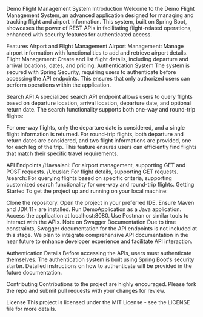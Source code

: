 Demo Flight Management System
Introduction
Welcome to the Demo Flight Management System, an advanced application designed for managing and tracking flight and airport information. This system, built on Spring Boot, showcases the power of REST APIs in facilitating flight-related operations, enhanced with security features for authenticated access.

Features
Airport and Flight Management
Airport Management: Manage airport information with functionalities to add and retrieve airport details.
Flight Management: Create and list flight details, including departure and arrival locations, dates, and pricing.
Authentication System
The system is secured with Spring Security, requiring users to authenticate before accessing the API endpoints. This ensures that only authorized users can perform operations within the application.

Search API
A specialized search API endpoint allows users to query flights based on departure location, arrival location, departure date, and optional return date. The search functionality supports both one-way and round-trip flights:

For one-way flights, only the departure date is considered, and a single flight information is returned.
For round-trip flights, both departure and return dates are considered, and two flight informations are provided, one for each leg of the trip.
This feature ensures users can efficiently find flights that match their specific travel requirements.

API Endpoints
/Havaalani: For airport management, supporting GET and POST requests.
/Ucuslar: For flight details, supporting GET requests.
/search: For querying flights based on specific criteria, supporting customized search functionality for one-way and round-trip flights.
Getting Started
To get the project up and running on your local machine:

Clone the repository.
Open the project in your preferred IDE.
Ensure Maven and JDK 11+ are installed.
Run DemoApplication as a Java application.
Access the application at localhost:8080. Use Postman or similar tools to interact with the APIs.
Note on Swagger Documentation
Due to time constraints, Swagger documentation for the API endpoints is not included at this stage. We plan to integrate comprehensive API documentation in the near future to enhance developer experience and facilitate API interaction.

Authentication Details
Before accessing the APIs, users must authenticate themselves. The authentication system is built using Spring Boot's security starter. Detailed instructions on how to authenticate will be provided in the future documentation.

Contributing
Contributions to the project are highly encouraged. Please fork the repo and submit pull requests with your changes for review.

License
This project is licensed under the MIT License - see the LICENSE file for more details.
